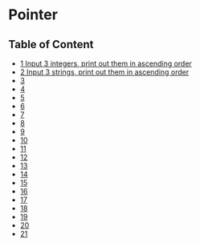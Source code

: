# Pointer
## Table of Content
  * [1 Input 3 integers, print out them in ascending order](https://github.com/LongY0529/C-programming/blob/master/C%20programming%20language%20fourth%20edition/8.%20Pointer/Exercise%201.c)
  * [2 Input 3 strings, print out them in ascending order](https://github.com/LongY0529/C-programming/blob/master/C%20programming%20language%20fourth%20edition/8.%20Pointer/Exercise%202.c)
  * [3]()
  * [4]()
  * [5]()
  * [6]()
  * [7]()
  * [8]()
  * [9]()
  * [10]()
  * [11]()
  * [12]()
  * [13]()
  * [14]()
  * [15]()
  * [16]()
  * [17]()
  * [18]()
  * [19]()
  * [20]()
  * [21]()
  
